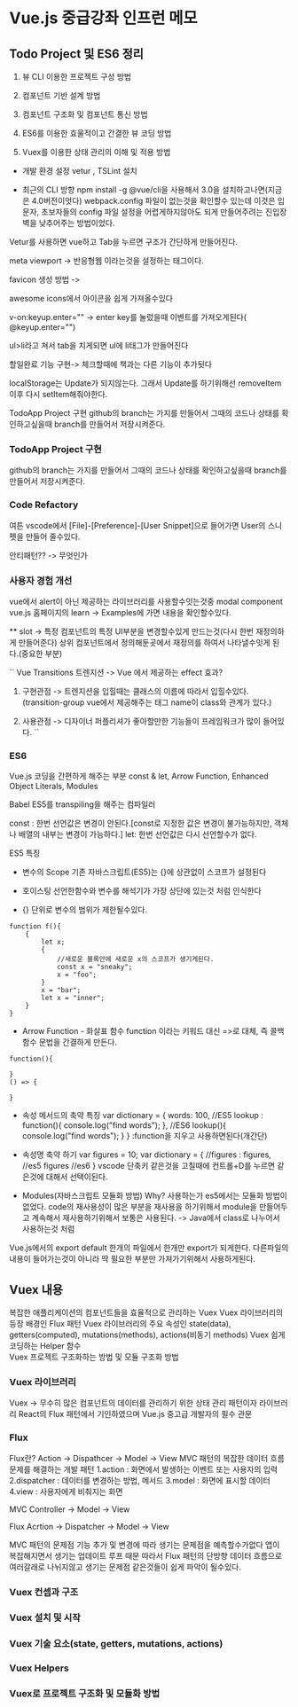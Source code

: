 # Vue.js 중급강좌 인프런 메모

## Todo Project 및 ES6 정리

1. 뷰 CLI 이용한 프로젝트 구성 방법

2. 컴포넌트 기반 설계 방법

3. 컴포넌트 구조화 및 컴포넌트 통신 방법

4. ES6를 이용한 효울적이고 간결한 뷰 코딩 방법

5. Vuex를 이용한 상태 관리의 이해 및 적용 방법


- 개발 환경 설정
vetur , TSLint 설치

- 최근의 CLI 방향
npm install -g @vue/cli을 사용해서 3.0을 설치하고나면(지금은 4.0버전이엇다)
webpack.config 파일이 없는것을 확인할수 있는데 이것은 입문자, 초보자들의
config 파일 설정을 어렵게하지않아도 되게 만들어주려는 진입장벽을 낮추어주는 방법이었다.

Vetur를 사용하면 vue하고 Tab을 누르면 구조가 간단하게 만들어진다.

meta viewport -> 반응형웹 이라는것을 설정하는 태그이다.

favicon 생성 방법 -> 

awesome icons에서 아이콘을 쉽게 가져올수있다

v-on:keyup.enter="" -> enter key를 눌렀을때 이벤트를 가져오게된다( @keyup.enter="")

ul>li라고 쳐서 tab을 치게되면 ul에 li태그가 만들어진다

할일완료 기능 구현-> 체크할때에 책과는 다른 기능이 추가됫다

localStorage는 Update가 되지않는다. 그래서 Update를 하기위해선 removeItem 이후 다시 setItem해줘야한다.

TodoApp Project 구현
github의 branch는 가지를 만들어서 그때의 코드나 상태를 확인하고싶을때
branch를 만들어서 저장시켜준다.


### TodoApp Project 구현
github의 branch는 가지를 만들어서 그때의 코드나 상태를 확인하고싶을때
branch를 만들어서 저장시켜준다.

### Code Refactory
여튼 vscode에서 [File]-[Preference]-[User Snippet]으로 들어가면 User의 스니펫을 만들어 줄수있다.

안티패턴?? -> 무엇인가

### 사용자 경험 개선
vue에서 alert이 아닌 제공하는 라이브러리를 사용할수잇는것중 modal component
vue.js 홈페이지의 learn -> Examples에 가면 내용을 확인할수있다.

** slot -> 특정 컴포넌트의 특정 UI부분을 변경할수있게 만드는것(다시 한번 재정의하게 만들어준다)
상위 컴포넌트에서 정의해둔곳에서 재정의를 하여서 나타낼수잇게 된다.(중요한 부분)

``
Vue Transitions
트렌지션 -> Vue 에서 제공하는 effect 효과?
1. 구현관점
-> 트렌지션을 입힐때는 클래스의 이름에 따라서 입힐수있다.
(transition-group vue에서 제공해주는 태그 name이 class와 관계가 있다.)

2. 사용관점
-> 디자이너 퍼플리셔가 좋아할만한 기능들이 프레임워크가 많이 들어있다.
``

### ES6
Vue.js 코딩을 간편하게 해주는 부분
const & let, Arrow Function, Enhanced Object Literals, Modules 

Babel
ES5를 transpiling을 해주는 컴파일러

const : 한번 선언값은 변경이 안된다.[const로 지정한 값은 변경이 불가능하지만, 객체나 배열의 내부는 변경이 가능하다.]
let: 한번 선언값은 다시 선언할수가 없다.

ES5 특징 
- 변수의 Scope
기존 자바스크립트(ES5)는 {}에 상관없이 스코프가 설정된다
- 호이스팅
선언한함수와 변수를 해석기가 가장 상단에 있는것 처럼 인식한다 


- {} 단위로 변수의 범위가 제한될수있다.
```
function f(){
    {
        let x;
        {
            //새로운 블록안에 새로운 x의 스코프가 생기게된다.
            const x = "sneaky";
            x = "foo";
        }
        x = "bar";
        let x = "inner";
    }
}
```

- Arrow Function - 화살표 함수
function 이라는 키워드 대신 =>로 대체, 즉 콜백함수 문법을 간결하게 만든다.
```
function(){

}
() => {

}
```

- 속성 메서드의 축약 특징
var dictionary = {
    words: 100,
//ES5
lookup : function(){
    console.log("find words");
},
//ES6
lookup(){
    console.log("find words");
}
}
:function을 지우고 사용하면된다(개간단)

- 속성명 축약 하기
var figures = 10;
var dictionary = {
    //figures : figures, //es5
    figures //es6
}
vscode 단축키 같은것을 고칠때에 컨트롤+D를 누르면 같은것에 대해서 선택이된다.

- Modules(자바스크립트 모듈화 방법) 
Why? 사용하는가
es5에서는 모듈화 방법이 없었다.
code의 재사용성이 많은 부분을 재사용을 하기위해서 module을 만들어두고
계속해서 재사용하기위해서 보통은 사용된다. -> Java에서 class로 나누어서 사용하는것 처럼

Vue.js에서의 export default
한개의 파일에서 한개만 export가 되게한다.
다른파일의 내용이 들어가는것이 아니라 딱 필요한 부분만 가져가기위해서 사용하게된다.

## Vuex 내용

복잡한 애플리케이션의 컴포넌트들을 효율적으로 관리하는 Vuex
Vuex 라이브러리의 등장 배경인 Flux 패턴
Vuex 라이브러리의 주요 속성인 state(data), getters(computed), mutations(methods), actions(비동기 methods)
Vuex 쉽게 코딩하는 Helper 함수  
Vuex 프로젝트 구조화하는 방법 및 모듈 구조화 방법

### Vuex 라이브러리
Vuex
-> 무수히 많은 컴포넌트의 데이터를 관리하기 위한 상태 관리 패턴이자 라이브러리
React의 Flux 패턴에서 기인하였으며
Vue.js 중고급 개발자의 필수 관문

### Flux
Flux란?
Action -> Dispathcer -> Model -> View
MVC 패턴의 복잡한 데이터 흐름 문제를 해결하는 개발 패턴
1.action : 화면에서 발생하는 이벤트 또는 사용자의 입력
2.dispatcher : 데이터를 변경하는 방법, 메서드
3.model : 화면에 표시할 데이터
4.view : 사용자에게 비춰지는 화면

MVC
Controller -> Model -> View

Flux
Acrtion -> Dispatcher -> Model -> View

MVC 패턴의 문제점
기능 추가 및 변경에 따라 생기는 문제점을 예측할수가없다
앱이 복잡해지면서 생기는 업데이트 루프 때문
따라서 Flux 패턴의 단방향 데이터 흐름으로 여러갈래로 나뉘지않고 생기는 문제점 같은것들이
쉽게 파악이 될수있다.

### Vuex 컨셉과 구조



### Vuex 설치 및 시작

### Vuex 기술 요소(state, getters, mutations, actions)

### Vuex Helpers

### Vuex로 프로젝트 구조화 및 모듈화 방법